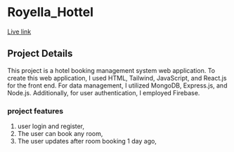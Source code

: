 # Royella_Hottel 
[Live link](https://dist-pi-ten.vercel.app/)


## Project Details
This project is a hotel booking management system web application. To create this web application, I used HTML, Tailwind, JavaScript, and React.js for the front end. For data management, I utilized MongoDB, Express.js, and Node.js. Additionally, for user authentication, I employed Firebase.

### project features 
 1. user login and register,
 2. The user can book any room,
 3. The user updates after room booking 1 day ago,

